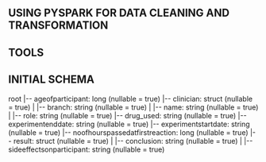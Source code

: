 ## USING PYSPARK FOR DATA CLEANING AND TRANSFORMATION




## TOOLS 





## INITIAL SCHEMA

root
 |-- ageofparticipant: long (nullable = true)
 |-- clinician: struct (nullable = true)
 |    |-- branch: string (nullable = true)
 |    |-- name: string (nullable = true)
 |    |-- role: string (nullable = true)
 |-- drug_used: string (nullable = true)
 |-- experimentenddate: string (nullable = true)
 |-- experimentstartdate: string (nullable = true)
 |-- noofhourspassedatfirstreaction: long (nullable = true)
 |-- result: struct (nullable = true)
 |    |-- conclusion: string (nullable = true)
 |    |-- sideeffectsonparticipant: string (nullable = true)